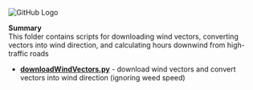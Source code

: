 ![GitHub Logo](/Images/WindDirection.jpg )

**Summary** <br>
This folder contains scripts for downloading wind vectors, converting vectors into wind direction, and calculating hours downwind from high-traffic roads

- **[downloadWindVectors.py](https://github.com/larkinandy/Matching_HEI_4970/blob/main/wind%20metrics/scripts/downloadWindVectors.py)** - download wind vectors and convert vectors into wind direction (ignoring weed speed) <br>
